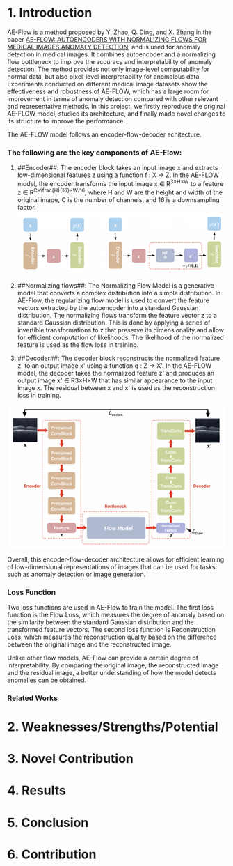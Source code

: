 # 1. Introduction 

AE-Flow is a method proposed by Y. Zhao, Q. Ding, and X. Zhang in the paper [AE-FLOW: AUTOENCODERS WITH NORMALIZING FLOWS FOR MEDICAL IMAGES ANOMALY DETECTION](https://openreview.net/forum?id=9OmCr1q54Z), and is used for anomaly detection in medical images. It combines autoencoder and a normalizing flow bottleneck to improve the accuracy and interpretability of anomaly detection. The method provides not only image-level computability for normal data, but also pixel-level interpretability for anomalous data. Experiments conducted on different medical image datasets show the effectiveness and robustness of AE-FLOW, which has a large room for improvement in terms of anomaly detection compared with other relevant and representative methods. In this project, we firstly reproduce the original AE-FLOW model, studied its architecture, and finally made novel changes to its structure to improve the performance.

The AE-FLOW model follows an encoder-flow-decoder achitecture.

### The following are the key components of AE-Flow:

1. ##Encoder##: The encoder block takes an input image x and extracts low-dimensional features z using a function f : X → Z. In the AE-FLOW model, the encoder transforms the input image x ∈ R<sup>3×H×W</sup> to a feature z ∈ R<sup>C×\frac{H}{16}×W/16</sup>, where H and W are the height and width of the original image, C is the number of channels, and 16 is a downsampling factor.
![e-f-d](encoder-decoder.png)

2. ##Normalizing flows##: The Normalizing Flow Model is a generative model that converts a complex distribution into a simple distribution. In AE-Flow, the regularizing flow model is used to convert the feature vectors extracted by the autoencoder into a standard Gaussian distribution. The normalizing flows transform the feature vector z to a standard Gaussian distribution. This is done by applying a series of invertible transformations to z that preserve its dimensionality and allow for efficient computation of likelihoods. The likelihood of the normalized feature is used as the flow loss in training.

3. ##Decoder##: The decoder block reconstructs the normalized feature z' to an output image x' using a function g : Z → X'. In the AE-FLOW model, the decoder takes the normalized feature z' and produces an output image x' ∈ R3×H×W that has similar appearance to the input image x. The residual between x and x' is used as the reconstruction loss in training.

![architecture](architecture.png)

Overall, this encoder-flow-decoder architecture allows for efficient learning of low-dimensional representations of images that can be used for tasks such as anomaly detection or image generation.


### Loss Function

Two loss functions are used in AE-Flow to train the model. The first loss function is the Flow Loss, which measures the degree of anomaly based on the similarity between the standard Gaussian distribution and the transformed feature vectors. The second loss function is Reconstruction Loss, which measures the reconstruction quality based on the difference between the original image and the reconstructed image.

Unlike other flow models, AE-Flow can provide a certain degree of interpretability. By comparing the original image, the reconstructed image and the residual image, a better understanding of how the model detects anomalies can be obtained.

### Related Works

# 2. Weaknesses/Strengths/Potential

# 3. Novel Contribution

# 4. Results

# 5. Conclusion

# 6. Contribution
